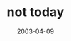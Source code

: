 ---
layout: base.njk
title : 'not today' 
view_title : 'not today' 
year : '2003' 
date : '2003-04-09' 
img_file : '/drawing/nottoday.png' 
html_file : 'nottoday' 
next_html : 'ilostthestuff.html' 
year_order : '69' 
permalink : "title/{{html_file}}.html"
---